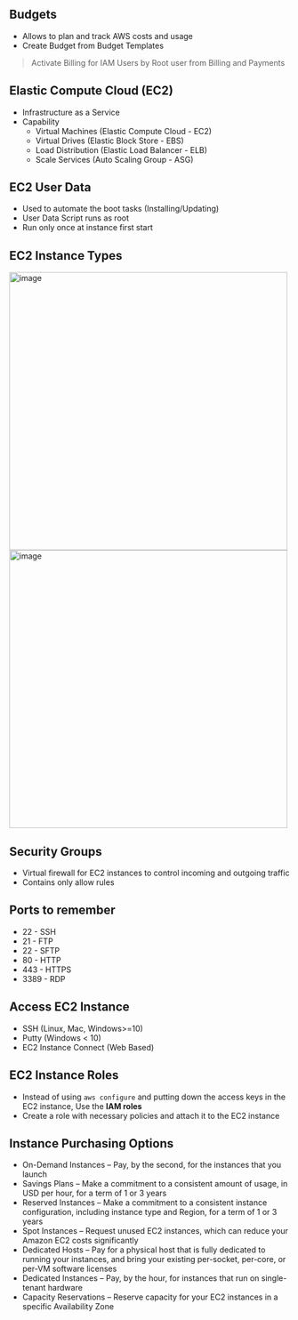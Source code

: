 ## Budgets
- Allows to plan and track AWS costs and usage
- Create Budget from Budget Templates
> Activate Billing for IAM Users by Root user from Billing and Payments

## Elastic Compute Cloud (EC2)
- Infrastructure as a Service
- Capability
  - Virtual Machines (Elastic Compute Cloud - EC2)
  - Virtual Drives (Elastic Block Store - EBS)
  - Load Distribution (Elastic Load Balancer - ELB)
  - Scale Services (Auto Scaling Group - ASG)

## EC2 User Data
- Used to automate the boot tasks (Installing/Updating)
- User Data Script runs as root
- Run only once at instance first start

## EC2 Instance Types

<img width="500" alt="image" src="https://github.com/user-attachments/assets/b7b74ff6-f770-44d1-aa50-eb9bceb15996">
<img width="500" alt="image" src="https://github.com/user-attachments/assets/2e8a3ed3-4686-49c2-86f2-04dd27cd49a2">

## Security Groups
- Virtual firewall for EC2 instances to control incoming and outgoing traffic
- Contains only allow rules

## Ports to remember
- 22 - SSH
- 21 - FTP
- 22 - SFTP
- 80 - HTTP
- 443 - HTTPS
- 3389 - RDP

## Access EC2 Instance
- SSH (Linux, Mac, Windows>=10)
- Putty (Windows < 10)
- EC2 Instance Connect (Web Based)

## EC2 Instance Roles
- Instead of using `aws configure` and putting down the access keys in the EC2 instance, Use the **IAM roles**
- Create a role with necessary policies and attach it to the EC2 instance

## Instance Purchasing Options
- On-Demand Instances – Pay, by the second, for the instances that you launch
- Savings Plans – Make a commitment to a consistent amount of usage, in USD per hour, for a term of 1 or 3 years
- Reserved Instances – Make a commitment to a consistent instance configuration, including instance type and Region, for a term of 1 or 3 years
- Spot Instances – Request unused EC2 instances, which can reduce your Amazon EC2 costs significantly
- Dedicated Hosts – Pay for a physical host that is fully dedicated to running your instances, and bring your existing per-socket, per-core, or per-VM software licenses
- Dedicated Instances – Pay, by the hour, for instances that run on single-tenant hardware
- Capacity Reservations – Reserve capacity for your EC2 instances in a specific Availability Zone

